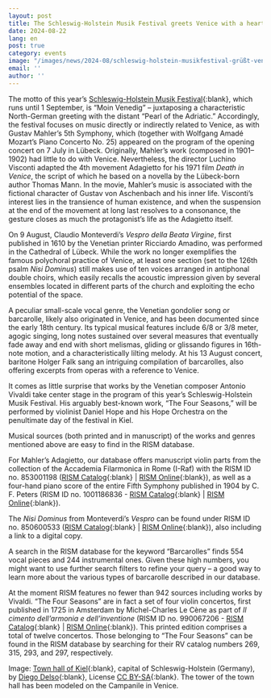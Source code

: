 ```yaml
---
layout: post
title: The Schleswig-Holstein Musik Festival greets Venice with a hearty “Moin”
date: 2024-08-22
lang: en
post: true
category: events
image: "/images/news/2024-08/schleswig-holstein-musikfestival-grüßt-venedig_website.jpg"
email: ''
author: ''
---
```


The motto of this year’s [Schleswig-Holstein Musik Festival](https://www.shmf.de/en/home){:blank}, which runs until 1 September, is “Moin Venedig” – juxtaposing a characteristic North-German greeting with the distant “Pearl of the Adriatic.” Accordingly, the festival focuses on music directly or indirectly related to Venice, as with Gustav Mahler’s 5th Symphony, which (together with Wolfgang Amadé Mozart’s Piano Concerto No. 25) appeared on the program of the opening concert on 7 July in Lübeck. Originally, Mahler’s work (composed in 1901–1902) had little to do with Venice. Nevertheless, the director Luchino Visconti adapted the 4th movement Adagietto for his 1971 film _Death in Venice_, the script of which he based on a novella by the Lübeck-born author Thomas Mann. In the movie, Mahler’s music is associated with the fictional character of Gustav von Aschenbach and his inner life. Visconti’s interest lies in the transience of human existence, and when the suspension at the end of the movement at long last resolves to a consonance, the gesture closes as much the protagonist’s life as the Adagietto itself.

On 9 August, Claudio Monteverdi’s _Vespro della Beata Virgine_, first published in 1610 by the Venetian printer Ricciardo Amadino, was performed in the Cathedral of Lübeck. While the work no longer exemplifies the famous polychoral practice of Venice, at least one section (set to the 126th psalm _Nisi Dominus_) still makes use of ten voices arranged in antiphonal double choirs, which easily recalls the acoustic impression given by several ensembles located in different parts of the church and exploiting the echo potential of the space.

A peculiar small-scale vocal genre, the Venetian gondolier song or barcarolle, likely also originated in Venice, and has been documented since the early 18th century. Its typical musical features include 6/8 or 3/8 meter, agogic singing, long notes sustained over several measures that eventually fade away and end with short melismas, gliding or glissando figures in 16th-note motion, and a characteristically lilting melody. At his 13 August concert, baritone Holger Falk sang an intriguing compilation of barcarolles, also offering excerpts from operas with a reference to Venice.

It comes as little surprise that works by the Venetian composer Antonio Vivaldi take center stage in the program of this year’s Schleswig-Holstein Musik Festival. His arguably best-known work, “The Four Seasons,” will be performed by violinist Daniel Hope and his Hope Orchestra on the penultimate day of the festival in Kiel.

Musical sources (both printed and in manuscript) of the works and genres mentioned above are easy to find in the RISM database. 

For Mahler’s Adagietto, our database offers manuscript violin parts from the collection of the Accademia Filarmonica in Rome (I-Raf) with the RISM ID no. 853001198 ([RISM Catalog](https://opac.rism.info/search?id=853001198&View=rism){:blank} \| [RISM Online](https://rism.online/sources/853001198){:blank}), as well as a four-hand piano score of the entire Fifth Symphony published in 1904 by C. F. Peters (RISM ID no. 1001186836 - [RISM Catalog](https://opac.rism.info/search?id=1001186836&View=rism){:blank} \| [RISM Online](https://rism.online/sources/1001186836){:blank}).

The _Nisi Dominus_ from Monteverdi’s _Vespro_ can be found under RISM ID no. 850600533 ([RISM Catalog](https://opac.rism.info/search?id=850600533&View=rism){:blank} \| [RISM Online](https://rism.online/sources/850600533){:blank}), also including a link to a digital copy.

A search in the RISM database for the keyword “Barcarolles” finds 554 vocal pieces and 244 instrumental ones. Given these high numbers, you might want to use further search filters to refine your query – a good way to learn more about the various types of barcarolle described in our database.

At the moment RISM features no fewer than 942 sources including works by Vivaldi. “The Four Seasons” are in fact a set of four violin concertos, first published in 1725 in Amsterdam by Michel-Charles Le Cène as part of _Il cimento dell’armonia e dell’inventione_ (RISM ID no. 990067206 - [RISM Catalog](https://opac.rism.info/search?id=990067206&View=rism){:blank} \| [RISM Online](https://rism.online/sources/990067206){:blank}). This printed edition comprises a total of twelve concertos. Those belonging to “The Four Seasons” can be found in the RISM database by searching for their RV catalog numbers 269, 315, 293, and 297, respectively.

Image: [Town hall of Kiel](https://commons.wikimedia.org/wiki/File:Ayuntamiento,_Kiel,_Alemania,_2019-09-10,_DD_96-98_HDR.jpg){:blank}, capital of Schleswig-Holstein (Germany), by [Diego Delso](http://delso.photo/){:blank}, License [CC BY-SA](https://creativecommons.org/licenses/by-sa/4.0/legalcode){:blank}. The tower of the town hall has been modeled on the Campanile in Venice.
